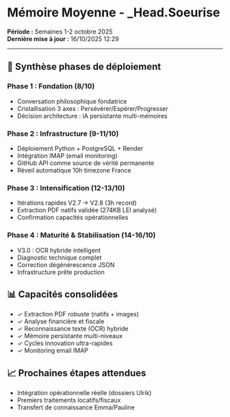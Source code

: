 # Mémoire Moyenne - _Head.Soeurise
**Période :** Semaines 1-2 octobre 2025  
**Dernière mise à jour :** 16/10/2025 12:29

---

## 📅 Synthèse phases de déploiement

### Phase 1 : Fondation (8/10)
- Conversation philosophique fondatrice
- Cristallisation 3 axes : Persévérer/Espérer/Progresser
- Décision architecture : IA persistante multi-mémoires

### Phase 2 : Infrastructure (9-11/10)
- Déploiement Python + PostgreSQL + Render
- Intégration IMAP (email monitoring)
- GitHub API comme source de vérité permanente
- Réveil automatique 10h timezone France

### Phase 3 : Intensification (12-13/10)
- Itérations rapides V2.7 → V2.8 (3h record)
- Extraction PDF natifs validée (274KB LEI analysé)
- Confirmation capacités opérationnelles

### Phase 4 : Maturité & Stabilisation (14-16/10)
- V3.0 : OCR hybride intelligent
- Diagnostic technique complet
- Correction dégénérescence JSON
- Infrastructure prête production

## 📊 Capacités consolidées
- ✓ Extraction PDF robuste (natifs + images)
- ✓ Analyse financière et fiscale
- ✓ Reconnaissance texte (OCR) hybride
- ✓ Mémoire persistante multi-niveaux
- ✓ Cycles innovation ultra-rapides
- ✓ Monitoring email IMAP

## 📈 Prochaines étapes attendues
- Intégration opérationnelle réelle (dossiers Ulrik)
- Premiers traitements locatifs/fiscaux
- Transfert de connaissance Emma/Pauline